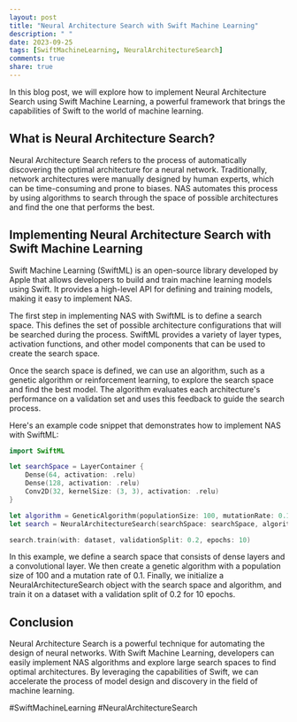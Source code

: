 ```yaml
---
layout: post
title: "Neural Architecture Search with Swift Machine Learning"
description: " "
date: 2023-09-25
tags: [SwiftMachineLearning, NeuralArchitectureSearch]
comments: true
share: true
---
```


In this blog post, we will explore how to implement Neural Architecture Search using Swift Machine Learning, a powerful framework that brings the capabilities of Swift to the world of machine learning.

## What is Neural Architecture Search?

Neural Architecture Search refers to the process of automatically discovering the optimal architecture for a neural network. Traditionally, network architectures were manually designed by human experts, which can be time-consuming and prone to biases. NAS automates this process by using algorithms to search through the space of possible architectures and find the one that performs the best.

## Implementing Neural Architecture Search with Swift Machine Learning

Swift Machine Learning (SwiftML) is an open-source library developed by Apple that allows developers to build and train machine learning models using Swift. It provides a high-level API for defining and training models, making it easy to implement NAS.

The first step in implementing NAS with SwiftML is to define a search space. This defines the set of possible architecture configurations that will be searched during the process. SwiftML provides a variety of layer types, activation functions, and other model components that can be used to create the search space.

Once the search space is defined, we can use an algorithm, such as a genetic algorithm or reinforcement learning, to explore the search space and find the best model. The algorithm evaluates each architecture's performance on a validation set and uses this feedback to guide the search process.

Here's an example code snippet that demonstrates how to implement NAS with SwiftML:

```swift
import SwiftML

let searchSpace = LayerContainer {
    Dense(64, activation: .relu)
    Dense(128, activation: .relu)
    Conv2D(32, kernelSize: (3, 3), activation: .relu)
}

let algorithm = GeneticAlgorithm(populationSize: 100, mutationRate: 0.1)
let search = NeuralArchitectureSearch(searchSpace: searchSpace, algorithm: algorithm)

search.train(with: dataset, validationSplit: 0.2, epochs: 10)
```

In this example, we define a search space that consists of dense layers and a convolutional layer. We then create a genetic algorithm with a population size of 100 and a mutation rate of 0.1. Finally, we initialize a NeuralArchitectureSearch object with the search space and algorithm, and train it on a dataset with a validation split of 0.2 for 10 epochs.

## Conclusion

Neural Architecture Search is a powerful technique for automating the design of neural networks. With Swift Machine Learning, developers can easily implement NAS algorithms and explore large search spaces to find optimal architectures. By leveraging the capabilities of Swift, we can accelerate the process of model design and discovery in the field of machine learning.

#SwiftMachineLearning #NeuralArchitectureSearch